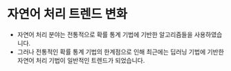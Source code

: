 # 자연어 처리 트렌드 변화

- 자연어 처리 분야는 전통적으로 확률 통계 기법에 기반한 알고리즘들을 사용하였습니다.
- 그러나 전통적인 확률 통계 기법의 한계점으로 인해 최근에는 딥러닝 기법에 기반한 자연어 처리 기법이 일반적인 트렌드가 되었습니다.
